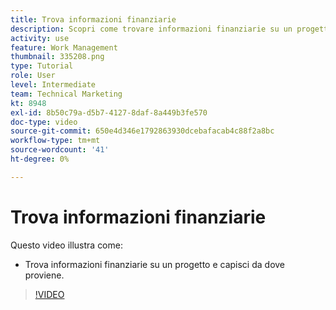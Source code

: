 ```yaml
---
title: Trova informazioni finanziarie
description: Scopri come trovare informazioni finanziarie su un progetto e capire da dove proviene.
activity: use
feature: Work Management
thumbnail: 335208.png
type: Tutorial
role: User
level: Intermediate
team: Technical Marketing
kt: 8948
exl-id: 8b50c79a-d5b7-4127-8daf-8a449b3fe570
doc-type: video
source-git-commit: 650e4d346e1792863930dcebafacab4c88f2a8bc
workflow-type: tm+mt
source-wordcount: '41'
ht-degree: 0%

---
```


# Trova informazioni finanziarie

Questo video illustra come:

* Trova informazioni finanziarie su un progetto e capisci da dove proviene.

>[!VIDEO](https://video.tv.adobe.com/v/335208/?quality=12&learn=on)
